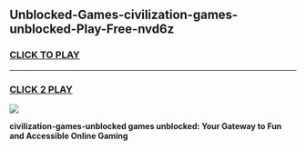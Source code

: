 
## Unblocked-Games-civilization-games-unblocked-Play-Free-nvd6z
<h3>
<a href="https://premium76.site?title=civilization-games-unblocked&ref=10A">CLICK TO PLAY</a></h3>
<hr>

<h3>
<a href="https://premium76.site?title=civilization-games-unblocked&ref=10A">CLICK 2 PLAY</a>
  
</h3>

<a href="https://premium76.site?title=civilization-games-unblocked&ref=10A"><img src="https://clearcache.store/games.png"></a>


**civilization-games-unblocked games unblocked: Your Gateway to Fun and Accessible Online Gaming**
